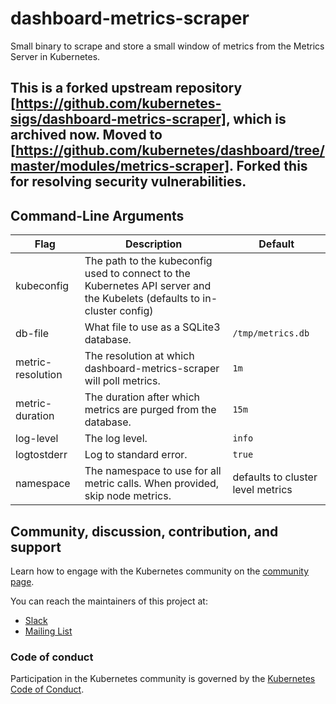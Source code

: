 # dashboard-metrics-scraper

Small binary to scrape and store a small window of metrics from the Metrics Server in Kubernetes.

## This is a forked upstream repository [https://github.com/kubernetes-sigs/dashboard-metrics-scraper], which is archived now. Moved to [https://github.com/kubernetes/dashboard/tree/master/modules/metrics-scraper]. Forked this for resolving security vulnerabilities.


## Command-Line Arguments
| Flag  | Description  | Default  |
|---|---|---|
| kubeconfig  | The path to the kubeconfig used to connect to the Kubernetes API server and the Kubelets (defaults to in-cluster config)  |  |
| db-file  | What file to use as a SQLite3 database.  |  `/tmp/metrics.db` |
| metric-resolution | The resolution at which dashboard-metrics-scraper will poll metrics.  | `1m` |
| metric-duration | The duration after which metrics are purged from the database. | `15m` |
| log-level | The log level. | `info` |
| logtostderr | Log to standard error. | `true` |
| namespace | The namespace to use for all metric calls. When provided, skip node metrics. | defaults to cluster level metrics |

## Community, discussion, contribution, and support

Learn how to engage with the Kubernetes community on the [community page](http://kubernetes.io/community/).

You can reach the maintainers of this project at:

- [Slack](http://slack.k8s.io/)
- [Mailing List](https://groups.google.com/forum/#!forum/kubernetes-dev)

### Code of conduct

Participation in the Kubernetes community is governed by the [Kubernetes Code of Conduct](code-of-conduct.md).

[owners]: https://git.k8s.io/community/contributors/guide/owners.md
[Creative Commons 4.0]: https://git.k8s.io/website/LICENSE
